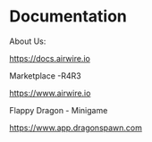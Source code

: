 # Documentation

About Us:

<https://docs.airwire.io>

Marketplace -R4R3

<https://www.airwire.io>

Flappy Dragon - Minigame

<https://www.app.dragonspawn.com>
